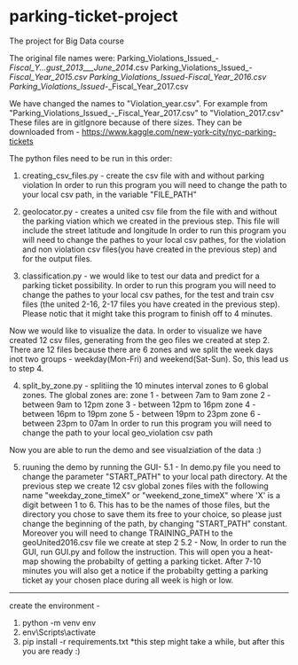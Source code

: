# parking-ticket-project
The project for Big Data course

The original file names were:
    Parking_Violations_Issued_-_Fiscal_Y...gust_2013___June_2014_.csv
    Parking_Violations_Issued_-_Fiscal_Year_2015.csv
    Parking_Violations_Issued_-_Fiscal_Year_2016.csv
    Parking_Violations_Issued_-_Fiscal_Year_2017.csv

We have changed the names to "Violation_year.csv". For example from "Parking_Violations_Issued_-_Fiscal_Year_2017.csv" to "Violation_2017.csv"
These files are in gitIgnore because of there sizes. They can be downloaded from -
https://www.kaggle.com/new-york-city/nyc-parking-tickets


The python files need to be run in this order:
1. creating_csv_files.py - create the csv file with and without parking violation
In order to run this program you will need to change the path to your local csv path, in the variable "FILE_PATH"

2. geolocator.py - creates a united csv file from the file with and without the parking viation which we created in the previous step. This file will include the street latitude and longitude
In order to run this program you will need to change the pathes to your local csv pathes, for the violation and non violation csv files(you have created in the previous step) and for the output files.

3. classification.py - we would like to test our data and predict for a parking ticket possibility. In order to run this program you will need to change the pathes to your local csv pathes, for the test and train csv files (the united 2-16, 2-17 files you have created in the previous step). Please notic that it might take this program to finish off to 4 minutes.

Now we would like to visualize the data. In order to visualize we have created 12 csv files, generating from the geo files we created at step 2.
There are 12 files because there are 6 zones and we split the week days inot two groups - weekday(Mon-Fri) and weekend(Sat-Sun). So, this lead us to step 4.

4. split_by_zone.py - splitiing the 10 minutes interval zones to 6 global zones.
The global zones are:
zone 1 - between 7am to 9am
zone 2 - between 9am to 12pm
zone 3 - between 12pm to 16pm
zone 4 - between 16pm to 19pm
zone 5 - between 19pm to 23pm
zone 6 - between 23pm to 07am
In order to run this program you will need to change the path to your local
geo_violation csv path

Now you are able to run the demo and see visualziation of the data :)

5. ruuning the demo by running the GUI-
    5.1 - In demo.py file you need to change the parameter "START_PATH" to your local path directory. At the previous step we create 12 csv global zones files with the following name "weekday_zone_timeX" or "weekend_zone_timeX" where 'X' is a digit between 1 to 6. This has to be the names of those files, but the directory you chose to save them its free to your choice, so please just change the beginning of the path, by changing "START_PATH" constant. Moreover you will need to change TRAINING_PATH to the geoUnited2016.csv file we create at step 2
    5.2 - Now, In order to run the GUI, run GUI.py and follow the instruction.
    This will open you a heat-map showing the probabilty of getting a parking ticket. After 7-10 minutes you will also get a notice if the probabilty getting a parking ticket ay your chosen place during all week is high or low.
--------------------

create the environment -
1. python -m venv env
2. env\Scripts\activate
3. pip install -r requirements.txt
*this step might take a while, but after this you are ready :)
